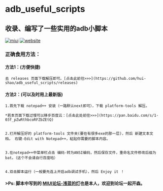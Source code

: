 # adb_useful_scripts
## 收录、编写了一些实用的adb小脚本  


[![miui](https://img.shields.io/badge/MIUI论坛-@浅蓝的灯-orange.svg)](http://www.miui.com/home.php?mod=space&uid=1561677869)
[![website](https://img.shields.io/badge/website-@hui-blue.svg)](https://dq1503.bid)



### 正确食用方法：


#### 	方法1：(方便快捷)

	去 releases 页面下载解压即可。[点击此前往>>>](https://github.com/hui-shao/adb_useful_scripts/releases)


#### 	方法2：(可以及时用上最新版)

	1.首先下载 notepad++ 安装（一路默认next即可），下载 platform-tools 解压。

	*若本页面下载过慢可以移步百度云：[点击此处前往>>>](https://pan.baidu.com/s/1-03f_pZwRthbcoRFZbZEtQ)


	2.打开解压好的 platform-tools 文件夹(要在有很多exe的那一层)，然后 新建文本文档， 右键-Edit with Notepad++，粘贴你需要的脚本内容。


	3.在notepad++中菜单栏点击 编码-转为ANSI编码，然后保存文件，重命名文件修改后缀为 bat。（这个不会请自行百度哈）


	4.双击脚本运行（一般要先连上开启adb调试手机），然后 Enjoy it ！




#### >Ps: 脚本中写到的 [MIUI论坛-浅蓝的灯](http://www.miui.com/home.php?mod=space&uid=1561677869)也是本人，欢迎到论坛一起开森。

